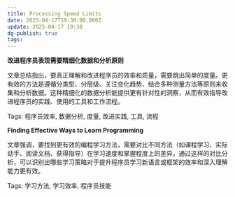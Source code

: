 ```yaml
---
title: Processing Speed Limits
date: 2025-04-17T19:38:00.000Z
update: 2025-04-17 19:38
dg-publish: true
tags:
---
```



**改进程序员表现需要精细化数据和分析原则**

文章总结指出，要真正理解和改进程序员的效率和质量，需要跳出简单的度量。更有效的方法是遵循分类型、分层级、关注变化趋势、结合多种测量方法等原则来收集和分析数据。这种精细化的数据分析能提供更有针对性的洞察，从而有效指导改进程序员的实践、使用的工具和工作流程。

Tags: 程序员效率, 数据分析, 度量, 改进实践, 工具, 流程


**Finding Effective Ways to Learn Programming**

文章强调，要找到更有效的编程学习方法，需要对比不同方法（如课程学习、实际动手、阅读文档、获得指导）在学习速度和掌握程度上的差异。通过这样的对比分析，可以识别出哪些学习策略对于提升程序员学习新语言或框架的效率和深入理解能力更有效。

Tags: 学习方法, 学习效率, 程序员技能
